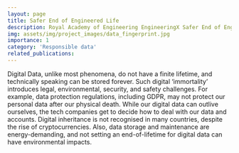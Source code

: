 ```yaml
---
layout: page
title: Safer End of Engineered Life
description: Royal Academy of Engineering EngineeringX Safer End of Engineered Life (SEEL) Champion
img: assets/img/project_images/data_fingerprint.jpg
importance: 1
category: 'Responsible data'
related_publications:
---
```

Digital Data, unlike most phenomena, do not have a finite lifetime, and technically speaking can be stored forever. Such digital ‘immortality’ introduces legal, environmental, security, and safety challenges. For example, data protection regulations, including GDPR, may not protect our personal data after our physical death. While our digital data can outlive ourselves, the tech companies get to decide how to deal with our data and accounts. Digital inheritance is not recognised in many countries, despite the rise of cryptocurrencies. Also, data storage and maintenance are energy-demanding, and not setting an end-of-lifetime for digital data can have environmental impacts.